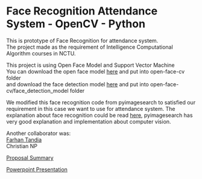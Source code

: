 

# Face Recognition Attendance System - OpenCV - Python
 This is prototype of Face Recognition for attendance system.<br>
 The project made as the requirement of Intelligence Computational Algorithm courses in NCTU.<br>
 
This project is using Open Face Model and Support Vector Machine<br>
You can download the open face model [here](https://storage.cmusatyalab.org/openface-models/nn4.small2.v1.t7) and put into open-face-cv folder<br> and download the face detection model [here](https://github.com/thegopieffect/computer_vision/blob/master/CAFFE_DNN/res10_300x300_ssd_iter_140000.caffemodel) and put into open-face-cv/face_detection_model folder


We modified this face recognition code from pyimagesearch to satisfied our requirement in this case we want to use for attendance system. The explanation about face recognition could be read [here](https://www.pyimagesearch.com/2018/09/24/opencv-face-recognition/), pyimagesearch has very good explanation and implementation about computer vision.

 Another collaborator was:<br>
 [Farhan Tandia](https://github.com/farhantandia)<br>
 Christian NP
 
 
 
 [Proposal Summary](https://github.com/alexivaner/face-recognition-attendance-sytem-OpenCV-Python/raw/master/hw5_0860810_0860812_0860814.pdf)
 
  [Powerpoint Presentation](https://github.com/alexivaner/face-recognition-attendance-sytem-OpenCV-Python/raw/master/Slide_0860810_0860812_0860814.pdf)
